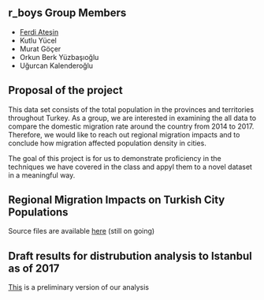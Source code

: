 ## r_boys Group Members
* [Ferdi Ateşin](https://mef-bda503.github.io/pj18-ferdiatesin/)
* Kutlu Yücel
* Murat Göçer
* Orkun Berk Yüzbaşıoğlu
* Uğurcan Kalenderoğlu

## Proposal of the project

This data set consists of the total population in the provinces and territories throughout Turkey. As a group, we are interested in examining the all data to compare the domestic migration rate  around the country from 2014 to 2017. Therefore, we would like to reach out regional migration impacts and to conclude how migration affected population density in cities.

The goal of this project is for us to demonstrate proficiency in the techniques we have covered in the class and appyl them to a novel dataset in a meaningful way.


## Regional Migration Impacts on Turkish City Populations

Source files are available [here](https://github.com/MEF-BDA503/gpj18-r_boys/tree/master/source_files) (still on going)

## Draft results for distrubution analysis to Istanbul as of 2017

[This](https://mef-bda503.github.io/gpj18-r_boys/migration_ist17.html) is a preliminary version of our analysis
